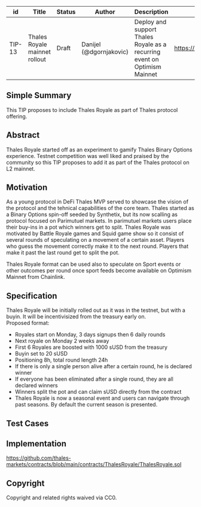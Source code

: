 | id | Title | Status | Author | Description | Discussions to | Created |
| ----------- | ----------- | ----------- | ----------- | ----------- | ----------- | ----------- |
| TIP-13 | Thales Royale mainnet rollout| Draft | Danijel (@dgornjakovic) | Deploy and support Thales Royale as a recurring event on Optimism Mainnet | https://discord.gg/8bzFdpGTrp | 2021-12-10
 
## Simple Summary
 
This TIP proposes to include Thales Royale as part of Thales protocol offering. 
 
## Abstract
 
Thales Royale started off as an experiment to gamify Thales Binary Options experience. Testnet competition was well liked and praised by the community so this TIP proposes to add it as part of the Thales protocol on L2 mainnet.
 
## Motivation
 
As a young protocol in DeFi Thales MVP served to showcase the vision of the protocol and the tehnical capabilities of the core team. Thales started as a Binary Options spin-off seeded by Synthetix, but its now scalling as protocol focused on Parimutuel markets.
In parimutuel markets users place their buy-ins in a pot which winners get to split.
Thales Royale was motivated by Battle Royale games and Squid game show so it consist of several rounds of speculating on a movement of a certain asset. Players who guess the movement correctly make it to the next round. 
Players that make it past the last round get to split the pot.  

Thales Royale format can be used also to speculate on Sport events or other outcomes per round once sport feeds become available on Optimism Mainnet from Chainlink.
 
## Specification
 
Thales Royale will be initially rolled out as it was in the testnet, but with a buyin. It will be incentivisized from the treasury early on.  
Proposed format:
* Royales start on Monday, 3 days signups then 6 daily rounds
* Next royale on Monday 2 weeks away
* First 6 Royales are boosted with 1000 sUSD from the treasury
* Buyin set to 20 sUSD  
* Positioning 8h, total round length 24h
* If there is only a single person alive after a certain round, he is declared winner
* If everyone has been eliminated after a single round, they are all declared winners
* Winners split the pot and can claim sUSD directly from the contract
* Thales Royale is now a seasonal event and users can navigate through past seasons. By default the current season is presented.


## Test Cases
 
 
## Implementation
 
https://github.com/thales-markets/contracts/blob/main/contracts/ThalesRoyale/ThalesRoyale.sol
 
## Copyright
 
Copyright and related rights waived via CC0.
